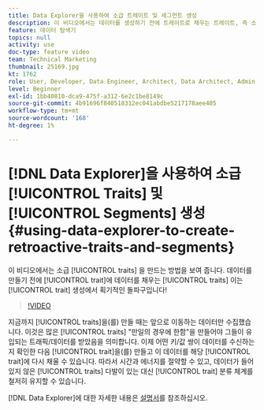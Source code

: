 ```yaml
---
title: Data Explorer을 사용하여 소급 트레이트 및 세그먼트 생성
description: 이 비디오에서는 데이터를 생성하기 전에 트레이트로 채우는 트레이트, 즉 소급 트레이트를 만드는 방법을 보여줍니다. 이것은 트레이트 생성에서 큰 돌파구입니다!
feature: 데이터 탐색기
topics: null
activity: use
doc-type: feature video
team: Technical Marketing
thumbnail: 25169.jpg
kt: 1762
role: User, Developer, Data Engineer, Architect, Data Architect, Admin, Leader
level: Beginner
exl-id: 1bb40810-dca9-475f-a312-6e2c1be8149c
source-git-commit: 4b91696f840518312ec041abdbe5217178aee405
workflow-type: tm+mt
source-wordcount: '168'
ht-degree: 1%

---
```


# [!DNL Data Explorer]을 사용하여 소급 [!UICONTROL Traits] 및 [!UICONTROL Segments] 생성 {#using-data-explorer-to-create-retroactive-traits-and-segments}

이 비디오에서는 소급 [!UICONTROL traits] 을 만드는 방법을 보여 줍니다. 데이터를 만들기 전에 [!UICONTROL trait]에 데이터를 채우는 [!UICONTROL traits] 이는 [!UICONTROL trait] 생성에서 획기적인 돌파구입니다!

>[!VIDEO](https://video.tv.adobe.com/v/25169/?quality=12)

지금까지 [!UICONTROL traits]을(를) 만들 때는 앞으로 이동하는 데이터만 수집했습니다. 이것은 많은 [!UICONTROL traits] &quot;만일의 경우에 한함&quot;을 만들어야 그들이 유입되는 트래픽/데이터를 받았음을 의미합니다. 이제 어떤 키/값 쌍이 데이터를 수신하는지 확인한 다음 [!UICONTROL trait]을(를) 만들고 이 데이터를 해당 [!UICONTROL trait]에 다시 채울 수 있습니다. 따라서 시간과 에너지를 절약할 수 있고, 데이터가 들어 있지 않은 [!UICONTROL traits] 다발이 있는 대신 [!UICONTROL trait] 분류 체계를 철저히 유지할 수 있습니다.

[!DNL Data Explorer]에 대한 자세한 내용은 [설명서](https://experiencecloud.adobe.com/resources/help/en_US/aam/data-explorer.html)를 참조하십시오.
